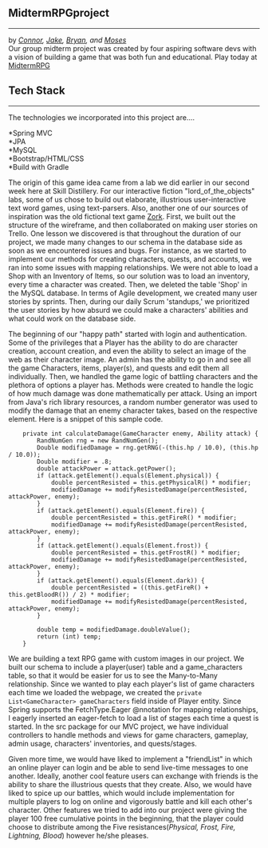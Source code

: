 
## MidtermRPGproject
---
by *[Connor](https://github.com/csgibson4/), [Jake](https://github.com/JakeDaTank), [Bryan](https://github.com/broberson7801), and [Moses](https://github.com/moseslee88)*<br>
Our group midterm project was created by four aspiring software devs with a vision of building a game that was both fun and educational. Play today at [MidtermRPG](http://13.56.109.233:8080/MidtermRPGproject/)

## Tech Stack
---
The technologies we incorporated into this project are....

  *Spring MVC<br>
  *JPA<br>
  *MySQL<br>
  *Bootstrap/HTML/CSS<br>
  *Build with Gradle


The origin of this game idea came from a lab we did earlier in our second week here at Skill Distillery.  For our interactive fiction "lord_of_the_objects" labs, some of us chose to build out elaborate, illustrious user-interactive text word games, using text-parsers.  Also, another one of our sources of inspiration was the old fictional text game [Zork](https://en.wikipedia.org/wiki/Zork "Zork"). First, we built out the structure of the wireframe, and then collaborated on making user stories on Trello. One lesson we discovered is that throughout the duration of our project, we made many changes to our schema in the database side as soon as we encountered issues and bugs. For instance, as we started to implement our methods for creating characters, quests, and accounts, we ran into some issues with mapping relationships. We were not able to load a Shop with an Inventory of Items, so our solution was to load an inventory, every time a character was created. Then, we deleted the table 'Shop' in the MySQL database. In terms of Agile development, we created many user stories by sprints. Then, during our daily Scrum 'standups,' we prioritized the user stories by how absurd we could make a characters' abilities and what could work on the database side.

The beginning of our "happy path" started with login and authentication.  Some of the privileges that a Player has the ability to do are character creation, account creation, and even the ability to select an image of the web as their character image.  An admin has the ability to go in and see all the game Characters, items, player(s), and quests and edit them all individually. Then, we handled the game logic of battling characters and the plethora of options a player has. Methods were created to handle the logic of how much damage was done mathematically per attack. Using an import from Java's rich library resources, a random number generator was used to modify the damage that an enemy character takes, based on the respective element. Here is a snippet of this sample code.


```
	private int calculateDamage(GameCharacter enemy, Ability attack) {
		RandNumGen rng = new RandNumGen();
		Double modifiedDamage = rng.getRNG(-(this.hp / 10.0), (this.hp / 10.0));
		Double modifier = .8;
		double attackPower = attack.getPower();
		if (attack.getElement().equals(Element.physical)) {
			double percentResisted = this.getPhysicalR() * modifier;
			modifiedDamage += modifyResistedDamage(percentResisted, attackPower, enemy);
		}
		if (attack.getElement().equals(Element.fire)) {
			double percentResisted = this.getFireR() * modifier;
			modifiedDamage += modifyResistedDamage(percentResisted, attackPower, enemy);
		}
		if (attack.getElement().equals(Element.frost)) {
			double percentResisted = this.getFrostR() * modifier;
			modifiedDamage += modifyResistedDamage(percentResisted, attackPower, enemy);
		}
		if (attack.getElement().equals(Element.dark)) {
			double percentResisted = ((this.getFireR() + this.getBloodR()) / 2) * modifier;
			modifiedDamage += modifyResistedDamage(percentResisted, attackPower, enemy);
		}

		double temp = modifiedDamage.doubleValue();
		return (int) temp;
	}
```

We are building a text RPG game with custom images in our project. We built our schema to include a player(user) table and a game_characters table, so that it would be easier for us to see the Many-to-Many relationship. Since we wanted to play each player's list of game characters each time we loaded the webpage, we created the ```private List<GameCharacter> gameCharacters``` field inside of Player entity. Since Spring supports the FetchType.Eager @nnotation for mapping relationships, I eagerly inserted an eager-fetch to load a list of stages each time a quest is started. In the src package for our MVC project, we have individual controllers to handle methods and views for game characters, gameplay, admin usage, characters' inventories, and quests/stages.  

Given more time, we would have liked to implement a "friendList" in which an online player can login and be able to send live-time messages to one another. Ideally, another cool feature users can exchange with friends is the ability to share the illustrious quests that they create. Also, we would have liked to spice up our battles, which would include implementation for multiple players to log on online and vigorously battle and kill each other's character. Other features we tried to add into our project were giving the player 100 free cumulative points in the beginning, that the player could choose to distribute among the Five resistances(*Physical, Frost, Fire, Lightning, Blood*) however he/she pleases.
